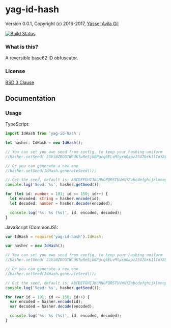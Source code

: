 yag-id-hash
=====

Version 0.0.1, Copyright (c) 2016-2017, [Yassel Avila Gil](http://yasselavila.com)

[![Build Status](https://travis-ci.org/yasselavila/id-hash.svg?branch=master)](https://travis-ci.org/yasselavila/id-hash)

### What is this?

A reversible base62 ID obfuscator.

### License

[BSD 3 Clause](./LICENSE.txt)

## Documentation

### Usage

TypeScript:
```ts
import IdHash from 'yag-id-hash';

let hasher: IdHash = new IdHash();

// You can set you own seed from config, to keep your hashing uniform
//hasher.setSeed('J3ViNZBOGTWCdKfwReSjU8Pgcq6ELvMtyxn0apz2547brk1lIoYA9suhDmFHQX');

// Or you can generate a new one
//hasher.setSeed(IdHash.generateSeed());

// Get the seed, default is: ABCDEFGHIJKLMNOPQRSTUVWXYZabcdefghijklmnopqrstuvwxyz0123456789
console.log('Seed: %s', hasher.getSeed());

for (let id: number = 101; id <= 150; id++) {
  let encoded: string = hasher.encode(id);
  let decoded: number = hasher.decode(encoded);

  console.log('%s: %s (%s)', id, encoded, decoded);
}
```

JavaScript (CommonJS):
```js
var IdHash = require('yag-id-hash').IdHash;

var hasher = new IdHash();

// You can set you own seed from config, to keep your hashing uniform
//hasher.setSeed('J3ViNZBOGTWCdKfwReSjU8Pgcq6ELvMtyxn0apz2547brk1lIoYA9suhDmFHQX');

// Or you can generate a new one
//hasher.setSeed(IdHash.generateSeed());

// Get the seed, default is: ABCDEFGHIJKLMNOPQRSTUVWXYZabcdefghijklmnopqrstuvwxyz0123456789
console.log('Seed: %s', hasher.getSeed());

for (var id = 101; id <= 150; id++) {
  var encoded = hasher.encode(id);
  var decoded = hasher.decode(encoded);

  console.log('%s: %s (%s)', id, encoded, decoded);
}
```

